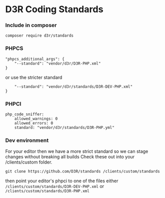 D3R Coding Standards
=========
### Include in composer

```composer require d3r/standards```

### PHPCS
```
"phpcs_additional_args": {
	"--standard": "vendor/d3r/D3R-PHP.xml"
}
```

or use the stricter standard
```"phpcs_additional_args": {
	"--standard": "vendor/d3r/standards/D3R-DEV-PHP.xml"
}
```

### PHPCI

```
php_code_sniffer:
	allowed_warnings: 0
	allowed_errors: 0
	standard: "vendor/d3r/standards/D3R-PHP.yml"
```

### Dev environment
For your editor then we have a more strict standard so we can stage changes without breaking all builds
Check these out into your /clients/custom folder.

`git clone https://github.com/D3R/standards /clients/custom/standards`

then point your editor's phpci to one of the files either `/clients/custom/standards/D3R-DEV-PHP.xml` or `/clients/custom/standards/D3R-PHP.xml`
